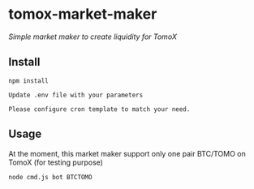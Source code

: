 # tomox-market-maker
_Simple market maker to create liquidity for TomoX_

## Install
```
npm install
```

```
Update .env file with your parameters

Please configure cron template to match your need.
```

## Usage

At the moment, this market maker support only one pair BTC/TOMO on TomoX (for testing purpose)

```
node cmd.js bot BTCTOMO
```

